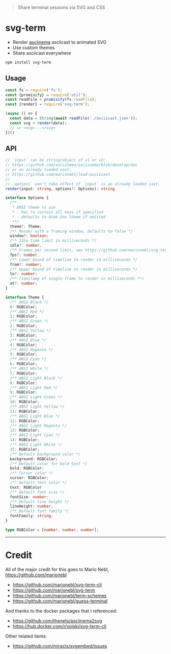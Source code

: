 > Share terminal sessions via SVG and CSS

# svg-term

* Render [asciinema][asciinema] asciicast to animated SVG
* Use custom themes
* Share asciicast everywhere

```sh
npm install svg-term
```

## Usage

```js
const fs = require('fs');
const {promisify} = require('util');
const readFile = promisify(fs.readFile);
const {render} = require('svg-term');

(async () => {
  const data = String(await readFile('./asciicast.json'));
  const svg = render(data);
  // => <svg>...</svg>
})()
```

## API

```ts
// `input` can be string/object of v1 or v2:
// https://github.com/asciinema/asciinema/blob/develop/doc
// or an already loaded cast:
// https://github.com/marionebl/load-asciicast
//
// `options` won't take effect if `input` is an already loaded cast.
render(input: string, options?: Options): string

interface Options {
  /**
   * ANSI theme to use
   * - has to contain all keys if specified
   * - defaults to Atom One theme if omitted
   **/
  theme?: Theme;
  /** Render with a framing window, defaults to false */
  window?: boolean;
  /** Idle time limit in milliseconds */
  idle?: number,
  /** Frames per second limit, see https://github.com/marionebl/svg-term/issues/13 */
  fps?: number,
  /** Lower bound of timeline to render in milliseconds */
  from?: number;
  /** Upper bound of timeline to render in milliseconds */
  to?: number;
  /** Timestamp of single frame to render in milliseconds **/
  at?: number;
}

interface Theme {
  /** ANSI Black */
  0: RGBColor;
  /** ANSI Red */
  1: RGBColor;
  /** ANSI Green */
  2: RGBColor;
  /** ANSI Yellow */
  3: RGBColor;
  /** ANSI Blue */
  4: RGBColor;
  /** ANSI Magenta */
  5: RGBColor;
  /** ANSI Cyan */
  6: RGBColor;
  /** ANSI White */
  7: RGBColor;
  /** ANSI Light Black */
  8: RGBColor;
  /** ANSI Light Red */
  9: RGBColor;
  /** ANSI Light Green */
  10: RGBColor;
  /** ANSI Light Yellow */
  11: RGBColor;
  /** ANSI Light Blue */
  12: RGBColor;
  /** ANSI Light Magenta */
  13: RGBColor;
  /** ANSI Light Cyan */
  14: RGBColor;
  /** ANSI Light White */
  15: RGBColor;
  /** Default background color */
  background: RGBColor;
  /** Default color for bold text */
  bold: RGBColor;
  /** Cursor color */
  cursor: RGBColor;
  /** Default text color */
  text: RGBColor
  /** Default font size */
  fontSize: number;
  /** Default line height */
  lineHeight: number;
  /** Default font family */
  fontFamily: string;
}

type RGBColor = [number, number, number];
```

---

[asciinema]: https://asciinema.org/

# Credit

All of the major credit for this goes to Mario Nebl, https://github.com/marionebl
* https://github.com/marionebl/svg-term-cli
* https://github.com/marionebl/svg-term
* https://github.com/marionebl/term-schemes
* https://github.com/marionebl/guess-terminal

And thanks to the docker packages that I referenced:
* https://github.com/thenets/asciinema2svg
* https://hub.docker.com/r/voiski/svg-term-cli

Other related items:
* https://github.com/miraclx/svgembed/issues
